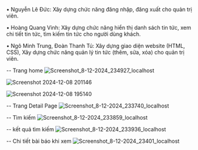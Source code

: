 •	Nguyễn Lê Đức: Xây dựng chức năng đăng nhập, đăng xuất cho quản trị viên.

•	Hoàng Quang Vinh: Xây dựng chức năng hiển thị danh sách tin tức, xem chi tiết tin tức, tìm kiếm tin tức cho người dùng khách.

•	Ngô Minh Trung, Đoàn Thanh Tú: Xây dựng giao diện website (HTML, CSS), Xây dựng chức năng quản lý tin tức (thêm, sửa, xóa) cho quản trị viên. 

-- Trang home
![Screenshot_8-12-2024_234927_localhost](https://github.com/user-attachments/assets/ca44321c-b574-4712-9800-49622ef43a67)



![Screenshot 2024-12-08 201146](https://github.com/user-attachments/assets/4e52f6e0-5554-490b-abed-68157368a0d3)

![Screenshot 2024-12-08 195140](https://github.com/user-attachments/assets/33db1d35-8d36-4728-b840-4bac2e40b445)

-- Trang Detail Page
![Screenshot_8-12-2024_233740_localhost](https://github.com/user-attachments/assets/dace05af-fe46-4e60-b065-4e7507a4abc2)

-- Tìm kiếm
![Screenshot_8-12-2024_233859_localhost](https://github.com/user-attachments/assets/6df5a766-bc35-4fcd-9165-3927861eb0a7)

-- kết quả tìm kiếm
![Screenshot_8-12-2024_233936_localhost](https://github.com/user-attachments/assets/c146c7eb-c661-4179-9b4e-f6a8f11d66b2)

-- Chi tiết bài báo khi xem
![Screenshot_8-12-2024_23401_localhost](https://github.com/user-attachments/assets/7b6338fe-127b-4c74-b8c1-d41499b35930)









